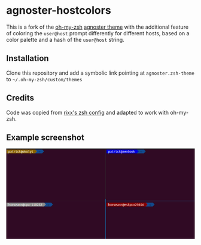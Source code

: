 # agnoster-hostcolors

This is a fork of the [oh-my-zsh](https://github.com/ohmyzsh/ohmyzsh) [agnoster theme](https://github.com/ohmyzsh/ohmyzsh/blob/master/themes/agnoster.zsh-theme)
with the additional feature of coloring the `user@host` prompt differently for different hosts, based on a color palette and a hash of the `user@host` string.

## Installation

Clone this repository and add a symbolic link pointing at `agnoster.zsh-theme` to `~/.oh-my-zsh/custom/themes`

## Credits

Code was copied from [rixx's zsh config](https://github.com/rixx/dotfiles/commit/ca4b3740eec3f63b85fe920ea0a1d9eb3dececd1) and adapted to work with oh-my-zsh.

## Example screenshot

![screenshot with different prompts](prompt-example.png)
